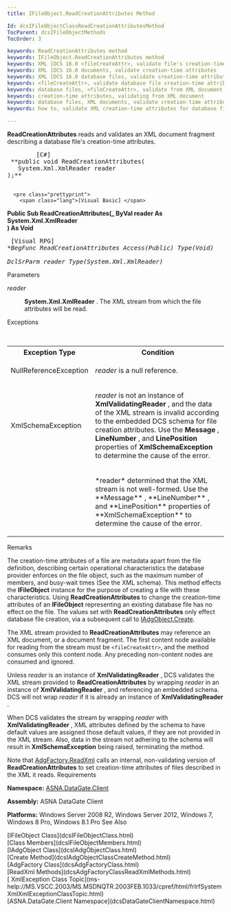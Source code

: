 ```yaml
---
title: IFileObject.ReadCreationAttributes Method

Id: dcsIFileObjectClassReadCreationAttributesMethod
TocParent: dcsIFileObjectMethods
TocOrder: 3

keywords: ReadCreationAttributes method
keywords: IFileObject.ReadCreationAttributes method
keywords: XML [DCS 16.0 <fileCreateAttr>, validate file's creation-time attributes
keywords: XML [DCS 16.0 documents, validate creation-time attributes
keywords: XML [DCS 16.0 database files, validate creation-time attributes
keywords: <fileCreateAttr>, validate database file creation-time attributes from XML document
keywords: database files, <fileCreateAttr>, validate from XML document
keywords: creation-time attributes, validating from XML document
keywords: database files, XML documents, validate creation-time attributes
keywords: how to, validate XML creation-time attributes for database file

---
```


**ReadCreationAttributes** reads and validates an XML document fragment describing a database file's creation-time attributes.
<pre class="prettyprint">
        <span class="lang">[C#]</span>
 **public void ReadCreationAttributes(
   System.Xml.XmlReader reader
);** 
      </pre>
      <pre class="prettyprint">
        <span class="lang">[Visual Basic] </span>
 **Public Sub ReadCreationAttributes(_
   ByVal reader As System.Xml.XmlReader<br /> ) As Void** 
      </pre>
      <pre class="prettyprint">
        <span class="lang">[Visual RPG]</span>
 **BegFunc ReadCreationAttributes Access(*Public) Type(Void)<br />   DclSrParm reader Type(System.Xml.XmlReader)** 
      </pre>

Parameters

<dl>
        <dt />
</dl>

*reader* 
<dl>
        <dd>

**System.Xml.XmlReader** . The XML stream from which the file attributes will be read.
</dd>
</dl>

Exceptions

<br />

<table class="dtTABLE" id="table2" style="border-spacing: 0px; x-cell-content-align: Top" cellspacing="0" x-use-null-cells="x-use-null-cells">
          <colgroup span="1">
            <col span="1" style="FONT-WEIGHT: bold;WIDTH: 20%" />
            <col span="1" style="WIDTH: 70%" />
          </colgroup>
          <tr>
            <th colspan="1" rowspan="1">
							Exception Type
						</th>
            <th colspan="1" rowspan="1">
						Condition 
					</th>
          </tr>
          <tr>
            <td colspan="1" rowspan="1">

NullReferenceException
</td>
            <td colspan="1" rowspan="1">

*reader* is a null reference.
</td>
          </tr>
          <tr>
            <td colspan="1" rowspan="1">

XmlSchemaException
</td>
            <td colspan="1" rowspan="1">

*reader* is not an instance of **XmlValidatingReader** , and the data of the XML stream is invalid according to the embedded DCS schema for file creation attributes. Use the **Message** , **LineNumber** , and **LinePosition** properties of **XmlSchemaException** to determine the cause of the error.
</td>
          </tr>
          <tr>
            <td colspan="1" rowspan="1">

</td> <td colspan="1" rowspan="1"> <p> *reader* determined that the XML stream is not well-formed. Use the **Message** , **LineNumber** , and **LinePosition** properties of **XmlSchemaException** to determine the cause of the error.
</td>
          </tr>
</table>

Remarks

The creation-time attributes of a file are metadata apart from the file definition, describing certain operational characteristics the database provider enforces on the file object, such as the maximum number of members, and busy-wait times (See the XML schema). This method effects the **IFileObject** instance for the purpose of creating a file with these characteristics. Using **ReadCreationAttributes** to change the creation-time attributes of an **IFileObject** representing an existing database file has no effect on the file. The values set with **ReadCreationAttributes** only effect database file creation, via a subsequent call to [ IAdgObject.Create](dcsIAdgObjectClassCreateMethod.html).

The XML stream provided to **ReadCreationAttributes** may reference an XML document, or a document fragment. The first content node available for reading from the stream must be <code>&lt;fileCreateAttr&gt;</code>, and the method consumes only this content node. Any preceding non-content nodes are consumed and ignored.

Unless *reader* is an instance of **XmlValidatingReader** , DCS validates the XML stream provided to **ReadCreationAttributes** by wrapping *reader* in an instance of **XmlValidatingReader** , and referencing an embedded schema. DCS will not wrap *reader* if it is already an instance of **XmlValidatingReader** . 

When DCS validates the stream by wrapping *reader* with **XmlValidatingReader** , XML attributes defined by the schema to have default values are assigned those default values, if they are not provided in the XML stream. Also, data in the stream not adhering to the schema will result in **XmlSchemaException** being raised, terminating the method.

Note that [AdgFactory.ReadXml](dcsAdgFactoryClassReadXmlMethods.html) calls an internal, non-validating version of **ReadCreationAttributes** to set creation-time attributes of files described in the XML it reads.
Requirements

<span> **Namespace:** [ASNA.DataGate.Client](dcsDataGateClientNamespace.html) </span> 

<span> **Assembly:** ASNA DataGate Client</span> 

<span> **Platforms:** Windows Server 2008 R2, Windows Server 2012, Windows 7, Windows 8 Pro, Windows 8.1 Pro</span> 
See Also

<dl />
      [IFileObject Class](dcsIFileObjectClass.html)
      <br />
      [Class Members](dcsIFileObjectMembers.html)
      <br />
      [IAdgObject Class](dcsIAdgObjectClass.html)
      <br />
      [Create Method](dcsIAdgObjectClassCreateMethod.html)
      <br />
      [AdgFactory Class](dcsAdgFactoryClass.html)
      <br />
      [ReadXml Methods](dcsAdgFactoryClassReadXmlMethods.html)
      <br />
      [
					XmlException Class Topic](ms-help://MS.VSCC.2003/MS.MSDNQTR.2003FEB.1033/cpref/html/frlrfSystemXmlXmlExceptionClassTopic.html)
      <br />
      [ASNA.DataGate.Client Namespace](dcsDataGateClientNamespace.html)

